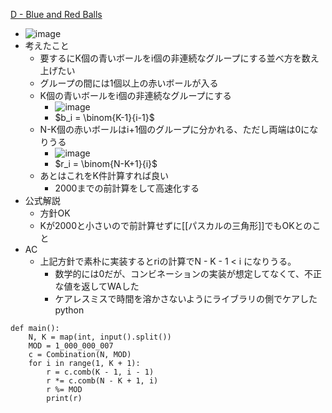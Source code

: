 
[D - Blue and Red Balls](https://atcoder.jp/contests/abc132/tasks/abc132_d)
- ![image](https://gyazo.com/b40880b288c4dd49649f7ecc52b89ecc/thumb/1000)
- 考えたこと
    - 要するにK個の青いボールをi個の非連続なグループにする並べ方を数え上げたい
    - グループの間には1個以上の赤いボールが入る
    - K個の青いボールをi個の非連続なグループにする
        - ![image](https://gyazo.com/95d89bbd307f278fd1788557b7742f0e/thumb/1000)
        - $b_i = \binom{K-1}{i-1}$
    - N-K個の赤いボールはi+1個のグループに分かれる、ただし両端は0になりうる
        - ![image](https://gyazo.com/7e203a9a37997fafc1062cd78ebda967/thumb/1000)
        - $r_i = \binom{N-K+1}{i}$
    - あとはこれをK件計算すれば良い
        - 2000までの前計算をして高速化する
- 公式解説
    - 方針OK
    - Kが2000と小さいので前計算せずに[[パスカルの三角形]]でもOKとのこと
- AC
    - 上記方針で素朴に実装するとriの計算でN - K - 1 < i になりうる。
        - 数学的には0だが、コンビネーションの実装が想定してなくて、不正な値を返してWAした
        - ケアレスミスで時間を溶かさないようにライブラリの側でケアした
python

```
def main():
    N, K = map(int, input().split())
    MOD = 1_000_000_007
    c = Combination(N, MOD)
    for i in range(1, K + 1):
        r = c.comb(K - 1, i - 1)
        r *= c.comb(N - K + 1, i)
        r %= MOD
        print(r)
```



